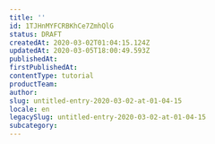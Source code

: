 ```yaml
---
title: ''
id: 1TJHnMYFCRBKhCe7ZmhQlG
status: DRAFT
createdAt: 2020-03-02T01:04:15.124Z
updatedAt: 2020-03-05T18:00:49.593Z
publishedAt: 
firstPublishedAt: 
contentType: tutorial
productTeam: 
author: 
slug: untitled-entry-2020-03-02-at-01-04-15
locale: en
legacySlug: untitled-entry-2020-03-02-at-01-04-15
subcategory: 
---
```



